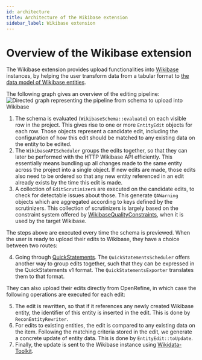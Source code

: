 ```yaml
---
id: architecture
title: Architecture of the Wikibase extension
sidebar_label: Wikibase extension
---
```



# Overview of the Wikibase extension

The Wikibase extension provides upload functionalities into [Wikibase](https://wikiba.se/) instances, by helping the user transform
data from a tabular format to [the data model of Wikibase entities](https://www.mediawiki.org/wiki/Wikibase/DataModel).

The following graph gives an overview of the editing pipeline:
![Directed graph representing the pipeline from schema to upload into Wikibase](/img/editing-pipeline.png)

1. The schema is evaluated (`WikibaseSchema::evaluate`) on each visible row in the project. This gives rise to one or more `EntityEdit` objects for each row. Those objects represent a candidate edit, including the configuration of how this edit should be matched to any
   existing data on the entity to be edited.
2. The `WikibaseAPIScheduler` groups the edits together, so that they can later be performed with the HTTP Wikibase API efficiently. This essentially means bundling up all changes made to the same entity across the project into a single object. If new
   edits are made, those edits also need to be ordered so that any new entity referenced in an edit already exists by the time this edit is made.
3. A collection of `EditScrutinizer`s are executed on the candidate edits, to check for detectable issues about those. This generate `QAWarning` objects which are aggregated according to keys defined by the scrutinizers. This collection of scrutinizers is largely based on the constraint system offered by [WikibaseQualityConstraints](https://www.mediawiki.org/wiki/Extension:WikibaseQualityConstraints), when it is used by the target Wikibase.

The steps above are executed every time the schema is previewed. When the user is ready to upload their edits to Wikibase, they have a choice between two routes:
 
4. Going through [QuickStatements](https://github.com/magnusmanske/quickstatements). The `QuickStatementsScheduler` offers another way to group edits together, such that they can be expressed in the QuickStatements v1 format. The `QuickStatementsExporter` translates them to that format.

They can also upload their edits directly from OpenRefine, in which case the following operations are executed for each edit:

5. The edit is rewritten, so that if it references any newly created Wikibase entity, the identifier of this entity is inserted in the edit. This is done by `ReconEntityRewriter`.
6. For edits to existing entities, the edit is compared to any existing data on the item. Following the matching criteria stored in the edit, we generate a concrete update of entity data. This is done by `EntityEdit::toUpdate`.
7. Finally, the update is sent to the Wikibase instance using [Wikidata-Toolkit](https://github.com/Wikidata/Wikidata-Toolkit).

